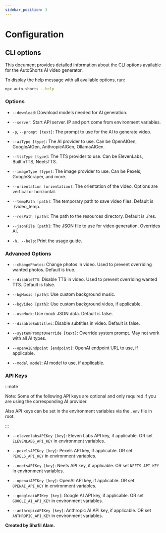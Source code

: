 ```yaml
---
sidebar_position: 3
---
```


# Configuration

## CLI options

This document provides detailed information about the CLI options available for the AutoShorts AI video generator.

To display the help message with all available options, run:

```bash
npx auto-shorts --help
```

### Options

- `--download`: Download models needed for AI generation.

- `--server`: Start API server. IP and port come from environment variables.

- `-p`, `--prompt [text]`: The prompt to use for the AI to generate video.

- `--aiType [type]`: The AI provider to use. Can be OpenAIGen, GoogleAIGen, AnthropicAIGen, OllamaAIGen.

- `--ttsType [type]`: The TTS provider to use. Can be ElevenLabs, BuiltinTTS, NeetsTTS.

- `--imageType [type]`: The image provider to use. Can be Pexels, GoogleScraper, and more.

- `--orientation [orientation]`: The orientation of the video. Options are vertical or horizontal.

- `--tempPath [path]`: The temporary path to save video files. Default is ./video_temp.

- `--resPath [path]`: The path to the resources directory. Default is ./res.

- `--jsonFile [path]`: The JSON file to use for video generation. Overrides AI.

- `-h, --help`: Print the usage guide.

### Advanced Options

- `--changePhotos`: Change photos in video. Used to prevent overriding wanted photos. Default is true.

- `--disableTTS`: Disable TTS in video. Used to prevent overriding wanted TTS. Default is false.

- `--bgMusic [path]`: Use custom background music.

- `--bgVideo [path]`: Use custom background video, if applicable.

- `--useMock`: Use mock JSON data. Default is false.

- `--disableSubtitles`: Disable subtitles in video. Default is false.

- `--systemPromptOverride [text]`: Override system prompt. May not work with all AI types.

- `--openAIEndpoint [endpoint]`: OpenAI endpoint URL to use, if applicable.

- `--model model`: AI model to use, if applicable.

### API Keys

:::note

Note: Some of the following API keys are optional and only required if you are using the corresponding AI provider.

Also API keys can be set in the environment variables via the `.env` file in root.

:::

- `--elevenlabsAPIKey [key]`: Eleven Labs API key, if applicable. OR set `ELEVENLABS_API_KEY` in environment variables.

- `--pexelsAPIKey [key]`: Pexels API key, if applicable. OR set `PEXELS_API_KEY` in environment variables.

- `--neetsAPIKey [key]`: Neets API key, if applicable. OR set `NEETS_API_KEY` in environment variables.

- `--openaiAPIKey [key]`: OpenAI API key, if applicable. OR set `OPENAI_API_KEY` in environment variables.

- `--googleaiAPIKey [key]`: Google AI API key, if applicable. OR set `GOOGLE_AI_API_KEY` in environment variables.

- `--anthropicAPIKey [key]`: Anthropic AI API key, if applicable. OR set `ANTHROPIC_API_KEY` in environment variables.

**Created by Shafil Alam.**
